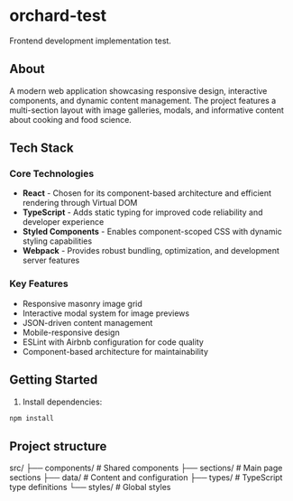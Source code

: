# orchard-test
Frontend development implementation test.

## About
A modern web application showcasing responsive design, interactive components, and dynamic content management. The project features a multi-section layout with image galleries, modals, and informative content about cooking and food science.

## Tech Stack

### Core Technologies
- **React** - Chosen for its component-based architecture and efficient rendering through Virtual DOM
- **TypeScript** - Adds static typing for improved code reliability and developer experience
- **Styled Components** - Enables component-scoped CSS with dynamic styling capabilities
- **Webpack** - Provides robust bundling, optimization, and development server features

### Key Features
- Responsive masonry image grid
- Interactive modal system for image previews
- JSON-driven content management
- Mobile-responsive design
- ESLint with Airbnb configuration for code quality
- Component-based architecture for maintainability

## Getting Started

1. Install dependencies:
```bash
npm install
```

## Project structure
src/
├── components/     # Shared components
├── sections/      # Main page sections
├── data/          # Content and configuration
├── types/         # TypeScript type definitions
└── styles/        # Global styles